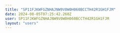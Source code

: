 ```yaml
---
title: "SP11FJKWFGZNHAJNW9V0W0H060BCCTH42R1GH1FJM"
date: 2024-08-05T07:25:42.260Z
user: SP11FJKWFGZNHAJNW9V0W0H060BCCTH42R1GH1FJM
layout: "users"
---
```

    